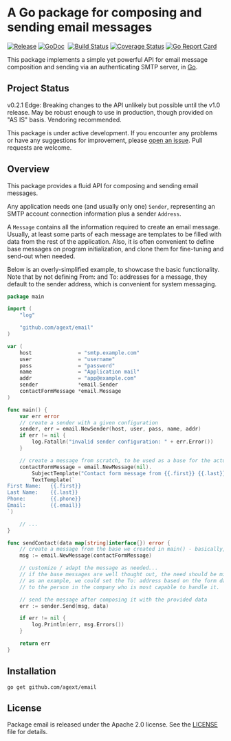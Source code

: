 # A Go package for composing and sending email messages

[![Release](https://img.shields.io/github/release/agext/email.svg?style=flat&colorB=eebb00)](https://github.com/agext/email/releases/latest)
[![GoDoc](https://img.shields.io/badge/godoc-reference-blue.svg?style=flat)](https://godoc.org/github.com/agext/email) 
[![Build Status](https://travis-ci.org/agext/email.svg?branch=master&style=flat)](https://travis-ci.org/agext/email)
[![Coverage Status](https://coveralls.io/repos/github/agext/email/badge.svg?style=flat)](https://coveralls.io/github/agext/email)
[![Go Report Card](https://goreportcard.com/badge/github.com/agext/email?style=flat)](https://goreportcard.com/report/github.com/agext/email)


This package implements a simple yet powerful API for email message composition and sending via an authenticating SMTP server, in [Go](http://golang.org).

## Project Status

v0.2.1 Edge: Breaking changes to the API unlikely but possible until the v1.0 release. May be robust enough to use in production, though provided on "AS IS" basis. Vendoring recommended.

This package is under active development. If you encounter any problems or have any suggestions for improvement, please [open an issue](https://github.com/agext/email/issues). Pull requests are welcome.

## Overview

This package provides a fluid API for composing and sending email messages.

Any application needs one (and usually only one) `Sender`, representing an SMTP account connection information plus a sender `Address`.

A `Message` contains all the information required to create an email message. Usually, at least some parts of each message are templates to be filled with data from the rest of the application. Also, it is often convenient to define base messages on program initialization, and clone them for fine-tuning and send-out when needed.

Below is an overly-simplified example, to showcase the basic functionality. Note that by not defining From: and To: addresses for a message, they default to the sender address, which is convenient for system messaging.

```go
package main

import (
	"log"

	"github.com/agext/email"
)

var (
	host               = "smtp.example.com"
	user               = "username"
	pass               = "password"
	name               = "Application mail"
	addr               = "app@example.com"
	sender             *email.Sender
	contactFormMessage *email.Message
)

func main() {
	var err error
	// create a sender with a given configuration
	sender, err = email.NewSender(host, user, pass, name, addr)
	if err != nil {
		log.Fatalln("invalid sender configuration: " + err.Error())
	}

	// create a message from scratch, to be used as a base for the actual messages
	contactFormMessage = email.NewMessage(nil).
		SubjectTemplate("Contact form message from {{.first}} {{.last}}").
		TextTemplate(`
First Name:   {{.first}}
Last Name:    {{.last}}
Phone:        {{.phone}}
Email:        {{.email}}
`)

	// ...
}

func sendContact(data map[string]interface{}) error {
	// create a message from the base we created in main() - basically, clone all its data
	msg := email.NewMessage(contactFormMessage)

	// customize / adapt the message as needed...
	// if the base messages are well thought out, the need should be minimal, if at all
	// as an example, we could set the To: address based on the form data, to dispatch the messages
	// to the person in the company who is most capable to handle it.

	// send the message after composing it with the provided data
	err := sender.Send(msg, data)

	if err != nil {
		log.Println(err, msg.Errors())
	}

	return err
}

```

## Installation

```
go get github.com/agext/email
```

## License

Package email is released under the Apache 2.0 license. See the [LICENSE](LICENSE) file for details.
